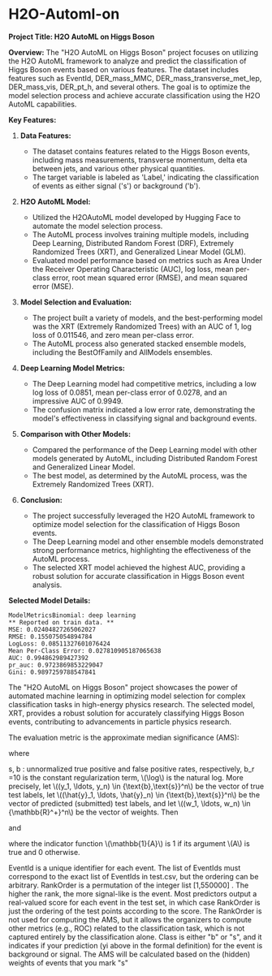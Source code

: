 # H2O-Automl-on

**Project Title: H2O AutoML on Higgs Boson**

**Overview:**
The "H2O AutoML on Higgs Boson" project focuses on utilizing the H2O AutoML framework to analyze and predict the classification of Higgs Boson events based on various features. The dataset includes features such as EventId, DER_mass_MMC, DER_mass_transverse_met_lep, DER_mass_vis, DER_pt_h, and several others. The goal is to optimize the model selection process and achieve accurate classification using the H2O AutoML capabilities.

**Key Features:**

1. **Data Features:**
   - The dataset contains features related to the Higgs Boson events, including mass measurements, transverse momentum, delta eta between jets, and various other physical quantities.
   - The target variable is labeled as 'Label,' indicating the classification of events as either signal ('s') or background ('b').

2. **H2O AutoML Model:**
   - Utilized the H2OAutoML model developed by Hugging Face to automate the model selection process.
   - The AutoML process involves training multiple models, including Deep Learning, Distributed Random Forest (DRF), Extremely Randomized Trees (XRT), and Generalized Linear Model (GLM).
   - Evaluated model performance based on metrics such as Area Under the Receiver Operating Characteristic (AUC), log loss, mean per-class error, root mean squared error (RMSE), and mean squared error (MSE).

3. **Model Selection and Evaluation:**
   - The project built a variety of models, and the best-performing model was the XRT (Extremely Randomized Trees) with an AUC of 1, log loss of 0.011546, and zero mean per-class error.
   - The AutoML process also generated stacked ensemble models, including the BestOfFamily and AllModels ensembles.

4. **Deep Learning Model Metrics:**
   - The Deep Learning model had competitive metrics, including a low log loss of 0.0851, mean per-class error of 0.0278, and an impressive AUC of 0.9949.
   - The confusion matrix indicated a low error rate, demonstrating the model's effectiveness in classifying signal and background events.

5. **Comparison with Other Models:**
   - Compared the performance of the Deep Learning model with other models generated by AutoML, including Distributed Random Forest and Generalized Linear Model.
   - The best model, as determined by the AutoML process, was the Extremely Randomized Trees (XRT).

6. **Conclusion:**
   - The project successfully leveraged the H2O AutoML framework to optimize model selection for the classification of Higgs Boson events.
   - The Deep Learning model and other ensemble models demonstrated strong performance metrics, highlighting the effectiveness of the AutoML process.
   - The selected XRT model achieved the highest AUC, providing a robust solution for accurate classification in Higgs Boson event analysis.

**Selected Model Details:**
```
ModelMetricsBinomial: deep learning
** Reported on train data. **
MSE: 0.02404827265062027
RMSE: 0.155075054894784
LogLoss: 0.08511327601076424
Mean Per-Class Error: 0.027810905187065638
AUC: 0.994862989427392
pr_auc: 0.9723869853229047
Gini: 0.9897259788547841
```

The "H2O AutoML on Higgs Boson" project showcases the power of automated machine learning in optimizing model selection for complex classification tasks in high-energy physics research. The selected model, XRT, provides a robust solution for accurately classifying Higgs Boson events, contributing to advancements in particle physics research.

The evaluation metric is the approximate median significance (AMS):


where

s, b : unnormalized true positive and false positive rates, respectively,
b_r =10 is the constant regularization term,
\\(\log\\) is the natural log.
More precisely, let \\((y_1, \ldots, y_n) \in \{\text{b},\text{s}\}^n\\) be the vector of true test labels, let \\((\hat{y}_1, \ldots, \hat{y}_n) \in \{\text{b},\text{s}\}^n\\) be the vector of predicted (submitted) test labels, and let \\((w_1, \ldots, w_n) \in {\mathbb{R}^+}^n\\) be the vector of weights. Then


and


where the indicator function \\(\mathbb{1}\{A\}\\) is 1 if its argument \\(A\\) is true and 0 otherwise.

EventId is a unique identifier for each event. The list of EventIds must correspond to the exact list of EventIds in test.csv, but the ordering can be arbitrary.
RankOrder is a permutation of the integer list [1,550000] . The higher the rank, the more signal-like is the event. Most predictors output a real-valued score for each event in the test set, in which case RankOrder is just the ordering of the test points according to the score. The RankOrder is not used for computing the AMS, but it allows the organizers to compute other metrics (e.g., ROC) related to the classification task, which is not captured entirely by the classification alone.
Class is either "b" or "s", and it indicates if your prediction (yi above in the formal definition) for the event is background or signal. The AMS will be calculated based on the (hidden) weights of events that you mark "s"
